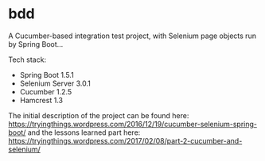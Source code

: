 # bdd
A Cucumber-based integration test project, with Selenium page objects run by Spring Boot...

Tech stack:
 - Spring Boot 1.5.1
 - Selenium Server 3.0.1
 - Cucumber 1.2.5
 - Hamcrest 1.3
 
The initial description of the project can be found here:
https://tryingthings.wordpress.com/2016/12/19/cucumber-selenium-spring-boot/
and the lessons learned part here:
https://tryingthings.wordpress.com/2017/02/08/part-2-cucumber-and-selenium/
